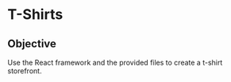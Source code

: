 # T-Shirts

## Objective

Use the React framework and the provided files to create a t-shirt storefront.
